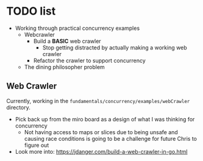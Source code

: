 # TODO list

* Working through practical concurrency examples
  * Webcrawler
    * Build a **BASIC** web crawler
      * Stop getting distracted by actually making a working web crawler
    * Refactor the crawler to support concurrency
  * The dining philosopher problem

## Web Crawler

Currently, working in the `fundamentals/concurrency/examples/webCrawler` directory.

* Pick back up from the miro board as a design of what I was thinking for concurrency
  * Not having access to maps or slices due to being unsafe and causing race conditions is going to be a challenge for future Chris to figure out
* Look more into: https://jdanger.com/build-a-web-crawler-in-go.html